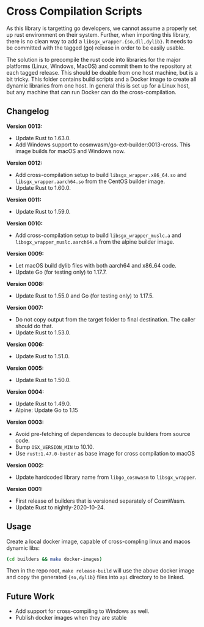 # Cross Compilation Scripts

As this library is targetting go developers, we cannot assume a properly set up
rust environment on their system. Further, when importing this library, there is no
clean way to add a `libsgx_wrapper.{so,dll,dylib}`. It needs to be committed with the
tagged (go) release in order to be easily usable.

The solution is to precompile the rust code into libraries for the major platforms
(Linux, Windows, MacOS) and commit them to the repository at each tagged release.
This should be doable from one host machine, but is a bit tricky. This folder
contains build scripts and a Docker image to create all dynamic libraries from one
host. In general this is set up for a Linux host, but any machine that can run Docker
can do the cross-compilation.

## Changelog

**Version 0013:**

- Update Rust to 1.63.0.
- Add Windows support to cosmwasm/go-ext-builder:0013-cross. This image builds for macOS and Windows now.

**Version 0012:**

- Add cross-compilation setup to build `libsgx_wrapper.x86_64.so` and `libsgx_wrapper.aarch64.so`
  from the CentOS builder image.
- Update Rust to 1.60.0.

**Version 0011:**

- Update Rust to 1.59.0.

**Version 0010:**

- Add cross-compilation setup to build `libsgx_wrapper_muslc.a` and `libsgx_wrapper_muslc.aarch64.a`
  from the alpine builder image.

**Version 0009:**

- Let macOS build dylib files with both aarch64 and x86_64 code.
- Update Go (for testing only) to 1.17.7.

**Version 0008:**

- Update Rust to 1.55.0 and Go (for testing only) to 1.17.5.

**Version 0007:**

- Do not copy output from the target folder to final destination. The caller should do that.
- Update Rust to 1.53.0.

**Version 0006:**

- Update Rust to 1.51.0.

**Version 0005:**

- Update Rust to 1.50.0.

**Version 0004:**

- Update Rust to 1.49.0.
- Alpine: Update Go to 1.15

**Version 0003:**

- Avoid pre-fetching of dependences to decouple builders from source code.
- Bump `OSX_VERSION_MIN` to 10.10.
- Use `rust:1.47.0-buster` as base image for cross compilation to macOS

**Version 0002:**

- Update hardcoded library name from `libgo_cosmwasm` to `libsgx_wrapper`.

**Version 0001:**

- First release of builders that is versioned separately of CosmWasm.
- Update Rust to nightly-2020-10-24.

## Usage

Create a local docker image, capable of cross-compling linux and macos dynamic libs:

```sh
(cd builders && make docker-images)
```

Then in the repo root, `make release-build` will use the above docker image and
copy the generated `{so,dylib}` files into `api` directory to be linked.

## Future Work

- Add support for cross-compiling to Windows as well.
- Publish docker images when they are stable
